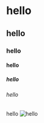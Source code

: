 # hello
## hello
### hello
#### hello
##### hello
###### hello
hello
![hello](https://github.com/Exp-Communicate-Using-Markdown-Cohort-1/series-communicate-using-markdown-DoubleZhs/assets/172879000/55589c85-5999-4072-a0d4-e636d46911e3)
